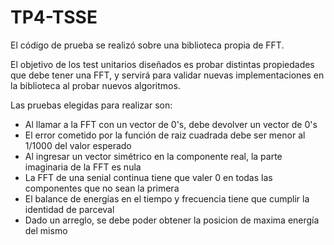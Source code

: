 # TP4-TSSE
El código de prueba se realizó sobre una biblioteca propia de FFT.

El objetivo de los test unitarios diseñados es probar distintas propiedades que debe tener una FFT, y servirá para validar nuevas implementaciones en la biblioteca al probar nuevos algoritmos.

Las pruebas elegidas para realizar son:
 *  Al llamar a la FFT con un vector de 0's, debe devolver un vector de 0's
 *  El error cometido por la función de raiz cuadrada debe ser menor al 1/1000 del valor esperado
 *  Al ingresar un vector simétrico en la componente real, la parte imaginaria de la FFT es nula
 *  La FFT de una senial continua tiene que valer 0 en todas las componentes que no sean la primera
 *  El balance de energías en el tiempo y frecuencia tiene que cumplir la identidad de parceval
 *  Dado un arreglo, se debe poder obtener la posicion de maxima energía del mismo
 
